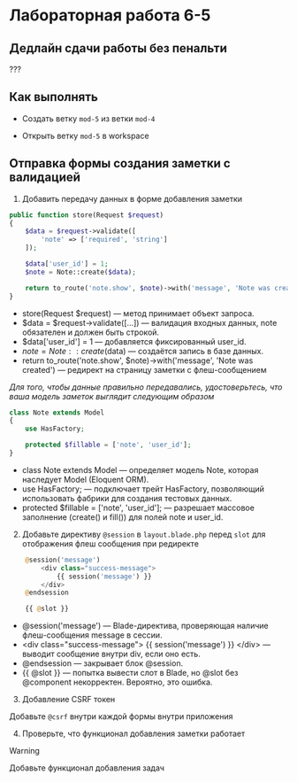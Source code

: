 # Лабораторная работа 6-5

## Дедлайн сдачи работы без пенальти

???

## Как выполнять

- Создать ветку `mod-5` из ветки `mod-4`

- Открыть ветку `mod-5` в workspace

## Отправка формы создания заметки с валидацией

1. Добавить передачу данных в форме добавления заметки

```php
public function store(Request $request)
{
    $data = $request->validate([
        'note' => ['required', 'string']
    ]);

    $data['user_id'] = 1;
    $note = Note::create($data);

    return to_route('note.show', $note)->with('message', 'Note was created');
}
```

- store(Request $request) — метод принимает объект запроса.
- $data = $request->validate([...]) — валидация входных данных, note обязателен и должен быть строкой.
- $data['user_id'] = 1 — добавляется фиксированный user_id.
- $note = Note::create($data) — создаётся запись в базе данных.
- return to_route('note.show', $note)->with('message', 'Note was created') — редирект на страницу заметки с флеш-сообщением

_Для того, чтобы данные правильно передавались, удостоверьтесь, что ваша модель заметок выглядит следующим образом_

```php
class Note extends Model
{
    use HasFactory;

    protected $fillable = ['note', 'user_id'];
}
```

- class Note extends Model — определяет модель Note, которая наследует Model (Eloquent ORM).
- use HasFactory; — подключает трейт HasFactory, позволяющий использовать фабрики для создания тестовых данных.
- protected $fillable = ['note', 'user_id']; — разрешает массовое заполнение (create() и fill()) для полей note и user_id.

2. Добавьте директиву `@session` в `layout.blade.php` перед `slot` для отображения флеш сообщения при редиректе

```php
    @session('message')
        <div class="success-message">
            {{ session('message') }}
        </div>
    @endsession

    {{ @slot }}
```

- @session('message') — Blade-директива, проверяющая наличие флеш-сообщения message в сессии.
- &lt;div class="success-message"&gt; {{ session('message') }} &lt;/div&gt; — выводит сообщение внутри div, если оно есть.
- @endsession — закрывает блок @session.
- {{ @slot }} — попытка вывести слот в Blade, но @slot без @component некорректен. Вероятно, это ошибка.

3. Добавление CSRF токен

Добавьте `@csrf` внутри каждой формы внутри приложения

4. Проверьте, что функционал добавления заметки работает

> [!warning]
> Добавьте функционал добавления задач
